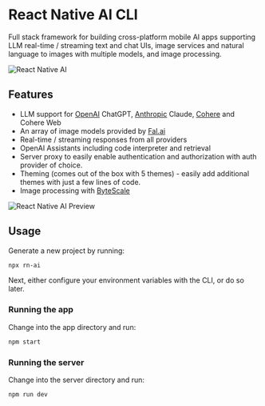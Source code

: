 # React Native AI CLI

Full stack framework for building cross-platform mobile AI apps supporting LLM real-time / streaming text and chat UIs, image services and natural language to images with multiple models, and image processing.

![React Native AI](https://arweave.net/GSflqAZCEwg8n6svAGR_d8rYa3ApbDIwF6Nbo-IFTQg)

## Features

- LLM support for [OpenAI](https://openai.com/) ChatGPT, [Anthropic](https://anthropic.com) Claude, [Cohere](https://cohere.com/) and Cohere Web
- An array of image models provided by [Fal.ai](https://www.fal.ai/)
- Real-time / streaming responses from all providers
- OpenAI Assistants including code interpreter and retrieval
- Server proxy to easily enable authentication and authorization with auth provider of choice.
- Theming (comes out of the box with 5 themes) - easily add additional themes with just a few lines of code.
- Image processing with [ByteScale](https://bytescale.com/)

![React Native AI Preview](https://arweave.net/DIlLBJdjrDj_G0v1sp76mm7kUuMAnV7jHkihGQuHZO4)

## Usage

Generate a new project by running:

```sh
npx rn-ai
```

Next, either configure your environment variables with the CLI, or do so later.

### Running the app

Change into the app directory and run:

```sh
npm start
```

### Running the server

Change into the server directory and run:

```sh
npm run dev
```